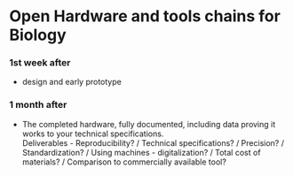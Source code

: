 # Open Hardware and tools chains for Biology

### 1st week after  
* design and early prototype  

### 1 month after  
* The completed hardware, fully documented, including data proving it works to your technical specifications.  
Deliverables - Reproducibility? / Technical specifications? / Precision? / Standardization? / Using machines - digitalization? / Total cost of materials? / Comparison to commercially available tool?  
  
